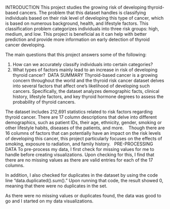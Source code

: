 INTRODUCTION
This project studies the growing risk of developing thyroid-based cancers. The problem that this dataset handles is classifying individuals based on their risk level of developing this type of cancer, which is based on numerous background, health, and lifestyle factors. This classification problem categorizes individuals into three risk groups: high, medium, and low. This project is beneficial as it can help with better prediction and provide more information on early detection of thyroid cancer developing. 

The main questions that this project answers some of the following:​
1. How can we accurately classify individuals into certain categories?
2. What types of factors mainly lead to an increase in risk of developing thyroid cancer?
​
DATA SUMMARY
Thyroid-based cancer is a growing concern throughout the world and the thyroid risk cancer dataset delves into several factors that affect one’s likelihood of developing such cancers. Specifically, the dataset analyzes demographic facts, clinical history, lifestyle factors, and key thyroid hormone degrees to assess the probability of thyroid cancers. 

The dataset includes 212,691 statistics related to risk factors regarding thyroid cancer. There are 17 column descriptions that delve into different demographics, such as patient IDs, their age, ethnicity, gender, smoking or other lifestyle habits, diseases of the patients, and more.  
​
Though there are 16 columns of factors that can potentially have an impact on the risk levels of developing this cancer, this project particularly focuses on the effects of smoking, exposure to radiation, and family history. 
​
PRE-PROCESSING DATA
To pre-process my data, I first check for missing values for me to handle before creating visualizations. Upon checking for this, I find that there are
no missing values as there are valid entries for each of the 17 columns. 

In addition, I also checked for duplicates in the dataset by using the code line “data.duplicated().sum().” Upon running that code, the result
showed 0, meaning that there were no duplicates in the set. 

As there were no missing values or duplicates found, the data was good to go and I started on my data visualizations.


​
​
